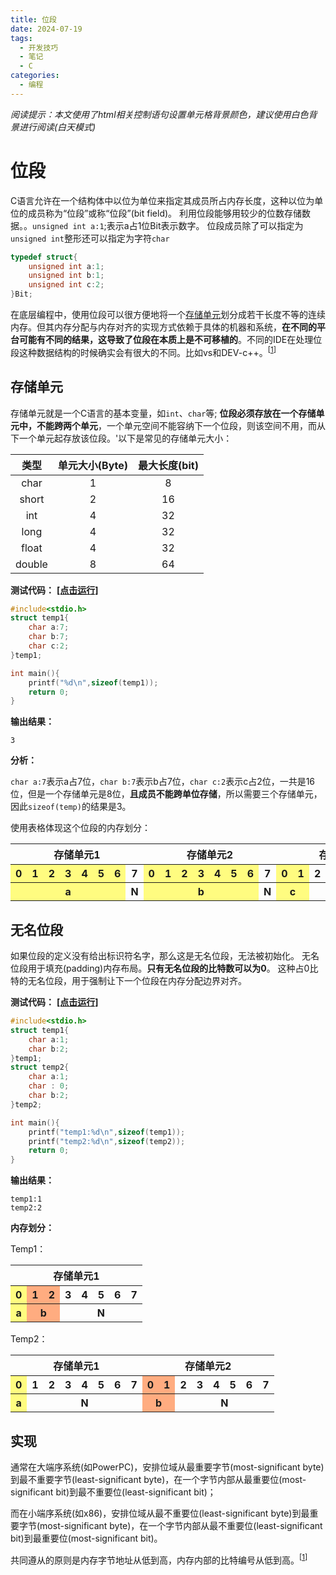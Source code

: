 ```yaml
---
title: 位段
date: 2024-07-19
tags:
  - 开发技巧
  - 笔记
  - C
categories:
  - 编程
---
```

*阅读提示：本文使用了html相关控制语句设置单元格背景颜色，建议使用白色背景进行阅读(白天模式)*
# 位段

C语言允许在一个结构体中以位为单位来指定其成员所占内存长度，这种以位为单位的成员称为“位段”或称“位段”(bit field)。
利用位段能够用较少的位数存储数据。。`unsigned int a:1`;表示a占1位Bit表示数字。
位段成员除了可以指定为`unsigned int`整形还可以指定为字符`char`

```C
typedef struct{
    unsigned int a:1;
    unsigned int b:1;
    unsigned int c:2;
}Bit;
```

在底层编程中，使用位段可以很方便地将一个[存储单元](#存储单元)划分成若干长度不等的连续内存。但其内存分配与内存对齐的实现方式依赖于具体的机器和系统，**在不同的平台可能有不同的结果，这导致了位段在本质上是不可移植的**。不同的IDE在处理位段这种数据结构的时候确实会有很大的不同。比如vs和DEV-c++。<sup>[[1](https://blog.csdn.net/qq_46359697/article/details/108293880)]</sup>

## 存储单元

存储单元就是一个C语言的基本变量，如`int`、`char`等;
**位段必须存放在一个存储单元中，不能跨两个单元**，一个单元空间不能容纳下一个位段，则该空间不用，而从下一个单元起存放该位段。'以下是常见的存储单元大小：

| 类型 | 单元大小(Byte) | 最大长度(bit) |
| :---: | :---: | :---: |
| char | 1 | 8 |
| short | 2 | 16 |
| int | 4 | 32 |
| long | 4 | 32 |
| float | 4 | 32 |
| double | 8 | 64 |



**测试代码：** **[[点击运行]](https://cpp.sh/?source=%23include%3Cstdio.h%3E%0D%0Astruct+temp1%7B%0D%0A++++char+a%3A7%3B%0D%0A++++char+b%3A7%3B%0D%0A++++char+c%3A2%3B%0D%0A%7Dtemp1%3B%0D%0A%0D%0Aint+main()%7B%0D%0A++++printf(%22%25d%5Cn%22%2Csizeof(temp1))%3B%0D%0A++++return+0%3B%0D%0A%7D)**

```C
#include<stdio.h>
struct temp1{
    char a:7;
    char b:7;
    char c:2;
}temp1;

int main(){
    printf("%d\n",sizeof(temp1));
    return 0;
}
```

**输出结果：**

```terminal output
3
```

**分析：**

`char a:7`表示a占7位，`char b:7`表示b占7位，`char c:2`表示c占2位，一共是16位，但是一个存储单元是8位，**且成员不能跨单位存储**，所以需要三个存储单元，因此`sizeof(temp)`的结果是3。

<table>
<capital>使用表格体现这个位段的内存划分：</capital>
<tr>
<th colspan=8 width="80px">存储单元1</th>
<th colspan=8 width="80px">存储单元2</th>
<th colspan=8 width="80px">存储单元3</th>
</tr>
<tr>
<th bgcolor=#ffffcc80>0</th>
<th bgcolor=#ffffcc80>1</th>
<th bgcolor=#ffffcc80>2</th>
<th bgcolor=#ffffcc80>3</th>
<th bgcolor=#ffffcc80>4</th>
<th bgcolor=#ffffcc80>5</th>
<th bgcolor=#ffffcc80>6</th>
<th>7</th>
<th bgcolor=#ffffcc80>0</th>
<th bgcolor=#ffffcc80>1</th>
<th bgcolor=#ffffcc80>2</th>
<th bgcolor=#ffffcc80>3</th>
<th bgcolor=#ffffcc80>4</th>
<th bgcolor=#ffffcc80>5</th>
<th bgcolor=#ffffcc80>6</th>
<th>7</th>
<th bgcolor=#ffffcc80>0</th>
<th bgcolor=#ffffcc80>1</th>
<th>2</th>
<th>3</th>
<th>4</th>
<th>5</th>
<th>6</th>
<th>7</th>
</tr>


<tr>
<th colspan=7  bgcolor=#ffffcc80>a</th>
<th colspan=1>N</th>
<th colspan=7  bgcolor=#ffffcc80>b</th>
<th colspan=1>N</th>
<th colspan=2  bgcolor=#ffffcc80>c</th>
<th colspan=6>N</th>

</tr>
</table>


## 无名位段

如果位段的定义没有给出标识符名字，那么这是无名位段，无法被初始化。
无名位段用于填充(padding)内存布局。**只有无名位段的比特数可以为0**。
这种占0比特的无名位段，用于强制让下一个位段在内存分配边界对齐。

**测试代码：** **[[点击运行]](https://cpp.sh/?source=%23include%3Cstdio.h%3E%0D%0Astruct+temp1%7B%0D%0A++++char+a%3A1%3B%0D%0A++++char+b%3A2%3B%0D%0A%7Dtemp1%3B%0D%0Astruct+temp2%7B%0D%0A++++char+a%3A1%3B%0D%0A++++char+%3A+0%3B%0D%0A++++char+b%3A2%3B%0D%0A%7Dtemp2%3B%0D%0A%0D%0Aint+main()%7B%0D%0A++++printf(%22temp1%3A%25d%5Cn%22%2Csizeof(temp1))%3B%0D%0A++++printf(%22temp2%3A%25d%5Cn%22%2Csizeof(temp2))%3B%0D%0A++++return+0%3B%0D%0A%7D)**

```C
#include<stdio.h>
struct temp1{
    char a:1;
    char b:2;
}temp1;
struct temp2{
    char a:1;
    char : 0;
    char b:2;
}temp2;

int main(){
    printf("temp1:%d\n",sizeof(temp1));
    printf("temp2:%d\n",sizeof(temp2));
    return 0;
}
```

**输出结果：**

```terminal output
temp1:1
temp2:2
```

**内存划分：**


<table>
<capital>Temp1：</capital>
<tr>
<th colspan=8 width="80px">存储单元1</th>
</tr>
<tr>
<th bgcolor=#ffffcc80>0</th>
<th bgcolor=#ffaacc80>1</th>
<th bgcolor=#ffaacc80>2</th>
<th>3</th>
<th>4</th>
<th>5</th>
<th>6</th>
<th>7</th>
</tr>

<tr>
<th colspan=1  bgcolor=#ffffcc80>a</th>
<th colspan=2  bgcolor=#ffaacc80>b</th>
<th colspan=5>N</th>

</tr>
</table>


<table>
<capital>Temp2：</capital>
<tr>
<th colspan=8 width="80px">存储单元1</th>
<th colspan=8 width="80px">存储单元2</th>
</tr>
<tr>
<th bgcolor=#ffffcc80>0</th>
<th>1</th>
<th>2</th>
<th>3</th>
<th>4</th>
<th>5</th>
<th>6</th>
<th>7</th>
<th bgcolor=#ffaacc80>0</th>
<th bgcolor=#ffaacc80>1</th>
<th>2</th>
<th>3</th>
<th>4</th>
<th>5</th>
<th>6</th>
<th>7</th>
</tr>

<tr>
<th colspan=1 bgcolor=#ffffcc80>a</th>
<th colspan=7>N</th>
<th colspan=2 bgcolor=#ffaacc80>b</th>
<th colspan=6>N</th>

</tr>
</table>

## 实现

通常在大端序系统(如PowerPC)，安排位域从最重要字节(most-significant byte)到最不重要字节(least-significant byte)，在一个字节内部从最重要位(most-significant bit)到最不重要位(least-significant bit)；

而在小端序系统(如x86)，安排位域从最不重要位(least-significant byte)到最重要字节(most-significant byte)，在一个字节内部从最不重要位(least-significant bit)到最重要位(most-significant bit)。

共同遵从的原则是内存字节地址从低到高，内存内部的比特编号从低到高。<sup>[[1](https://blog.csdn.net/qq_46359697/article/details/108293880)]</sup>